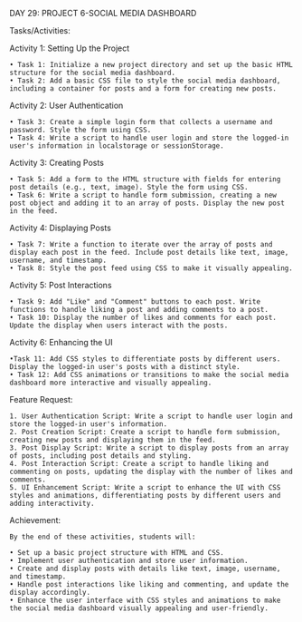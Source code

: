 DAY 29: PROJECT 6-SOCIAL MEDIA DASHBOARD

Tasks/Activities:

Activity 1: Setting Up the Project

    • Task 1: Initialize a new project directory and set up the basic HTML structure for the social media dashboard.
    • Task 2: Add a basic CSS file to style the social media dashboard, including a container for posts and a form for creating new posts. 

Activity 2: User Authentication

    • Task 3: Create a simple login form that collects a username and password. Style the form using CSS.
    • Task 4: Write a script to handle user login and store the logged-in user's information in localstorage or sessionStorage.

Activity 3: Creating Posts

    • Task 5: Add a form to the HTML structure with fields for entering post details (e.g., text, image). Style the form using CSS.
    • Task 6: Write a script to handle form submission, creating a new post object and adding it to an array of posts. Display the new post in the feed. 

Activity 4: Displaying Posts

    • Task 7: Write a function to iterate over the array of posts and display each post in the feed. Include post details like text, image, username, and timestamp. 
    • Task 8: Style the post feed using CSS to make it visually appealing.

Activity 5: Post Interactions

    • Task 9: Add "Like" and "Comment" buttons to each post. Write functions to handle liking a post and adding comments to a post.
    • Task 10: Display the number of likes and comments for each post. Update the display when users interact with the posts.

Activity 6: Enhancing the UI

    •Task 11: Add CSS styles to differentiate posts by different users. Display the logged-in user's posts with a distinct style. 
    • Task 12: Add CSS animations or transitions to make the social media dashboard more interactive and visually appealing.

Feature Request:

    1. User Authentication Script: Write a script to handle user login and store the logged-in user's information.
    2. Post Creation Script: Create a script to handle form submission, creating new posts and displaying them in the feed.
    3. Post Display Script: Write a script to display posts from an array of posts, including post details and styling.
    4. Post Interaction Script: Create a script to handle liking and commenting on posts, updating the display with the number of likes and comments.
    5. UI Enhancement Script: Write a script to enhance the UI with CSS styles and animations, differentiating posts by different users and adding interactivity.

Achievement:

    By the end of these activities, students will:

    • Set up a basic project structure with HTML and CSS.
    • Implement user authentication and store user information.
    • Create and display posts with details like text, image, username, and timestamp.
    • Handle post interactions like liking and commenting, and update the display accordingly.
    • Enhance the user interface with CSS styles and animations to make the social media dashboard visually appealing and user-friendly.